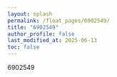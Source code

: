 ```yaml
---
layout: splash
permalink: /float_pages/6902549/
title: "6902549"
author_profile: false
last_modified_at: 2025-06-13
toc: false
---
```

 
6902549
